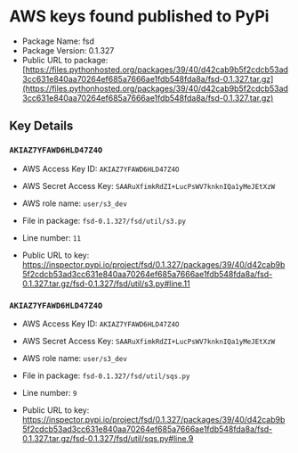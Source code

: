 # AWS keys found published to PyPi

* Package Name: fsd
* Package Version: 0.1.327
* Public URL to package: [https://files.pythonhosted.org/packages/39/40/d42cab9b5f2cdcb53ad3cc631e840aa70264ef685a7666ae1fdb548fda8a/fsd-0.1.327.tar.gz](https://files.pythonhosted.org/packages/39/40/d42cab9b5f2cdcb53ad3cc631e840aa70264ef685a7666ae1fdb548fda8a/fsd-0.1.327.tar.gz)

## Key Details

### `AKIAZ7YFAWD6HLD47Z4O`

* AWS Access Key ID: `AKIAZ7YFAWD6HLD47Z4O`
* AWS Secret Access Key: `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` 
* AWS role name: `user/s3_dev`
* File in package: `fsd-0.1.327/fsd/util/s3.py`
* Line number: `11`

* Public URL to key: https://inspector.pypi.io/project/fsd/0.1.327/packages/39/40/d42cab9b5f2cdcb53ad3cc631e840aa70264ef685a7666ae1fdb548fda8a/fsd-0.1.327.tar.gz/fsd-0.1.327/fsd/util/s3.py#line.11



### `AKIAZ7YFAWD6HLD47Z4O`

* AWS Access Key ID: `AKIAZ7YFAWD6HLD47Z4O`
* AWS Secret Access Key: `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` 
* AWS role name: `user/s3_dev`
* File in package: `fsd-0.1.327/fsd/util/sqs.py`
* Line number: `9`

* Public URL to key: https://inspector.pypi.io/project/fsd/0.1.327/packages/39/40/d42cab9b5f2cdcb53ad3cc631e840aa70264ef685a7666ae1fdb548fda8a/fsd-0.1.327.tar.gz/fsd-0.1.327/fsd/util/sqs.py#line.9


